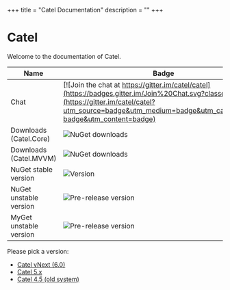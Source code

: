 +++
title = "Catel Documentation" 
description = ""
+++

# Catel

Welcome to the documentation of Catel.

Name|Badge
---|---
Chat|[![Join the chat at https://gitter.im/catel/catel](https://badges.gitter.im/Join%20Chat.svg?classes=inline)](https://gitter.im/catel/catel?utm_source=badge&utm_medium=badge&utm_campaign=pr-badge&utm_content=badge)
Downloads (Catel.Core)|![NuGet downloads](https://img.shields.io/nuget/dt/catel.core.svg?classes=inline)
Downloads (Catel.MVVM)|![NuGet downloads](https://img.shields.io/nuget/dt/catel.mvvm.svg?classes=inline)
NuGet stable version|![Version](https://img.shields.io/nuget/v/catel.core.svg?classes=inline)
NuGet unstable version|![Pre-release version](https://img.shields.io/nuget/vpre/catel.core.svg?classes=inline)
MyGet unstable version|![Pre-release version](https://img.shields.io/myget/catel/vpre/catel.core.svg?classes=inline)

Please pick a version:

- [Catel vNext (6.0)](/vnext/)
- [Catel 5.x](/5.x/)
- [Catel 4.5 (old system)](https://catelproject.atlassian.net/wiki/display/CTL45)
